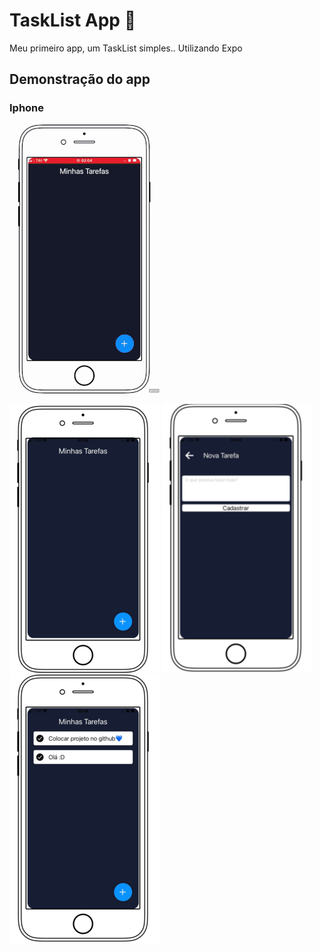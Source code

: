 # TaskList App 💙
Meu primeiro app, um TaskList simples.. Utilizando Expo

## Demonstração do app 
### Iphone
![ Alt text](https://github.com/Talitapach/expo-TaskList-app/blob/main/assets/GifApp.gif) 

![ Alt text](https://github.com/Talitapach/expo-TaskList-app/blob/main/assets/1.png)
![ Alt text](https://github.com/Talitapach/expo-TaskList-app/blob/main/assets/2.png)
![ Alt text](https://github.com/Talitapach/expo-TaskList-app/blob/main/assets/3.png)

